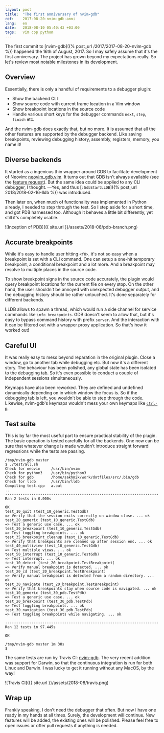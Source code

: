 ```yaml
---
layout: post
title:  "The first anniversary of nvim-gdb"
ref:    2017-08-20-nvim-gdb-anni
lang:   en
date:   2018-08-10 05:40:43 +03:00
tags:   vim cpp python
---
```


The first commit to [nvim-gdb]({% post_url /2017/2017-08-20-nvim-gdb %})
happened the 16th of August, 2017. So I may safely assume that it's the
first anniversary. The project has grown beyond my expectations really. So let's
review most notable milestones in its development.


Overview
--------

Essentially, there is only a handful of requirements to a debugger plugin:

* Show the backend CLI
* Show source code with current frame location in a Vim window
* Show breakpoint locations in the source code
* Handle various short keys for the debugger commands `next`, `step`, `finish`
  etc.

And the nvim-gdb does exactly that, but no more. It is assumed that all the
other features are supported by the debugger backend. Like saving breakpoints,
reviewing debugging history, assembly, registers, memory, you name it!


Diverse backends
----------------

It started as a ingenious thin wrapper around GDB to facilitate development of
Neovim: [neovim_gdb.vim](https://github.com/neovim/neovim/blob/master/contrib/gdb/neovim_gdb.vim).
 It turns out that GDB isn't always
available (see the [feature
request](https://github.com/sakhnik/nvim-gdb/issues/1#issue-296286720)).
But the same idea could be applied to any CLI debugger, I thought. —Yes, and thus
[`:GdbStartLLDB`]({% post_url 2018/2018-02-16-lldb %}) was introduced.

Then later on, when much of functionality was implemented in Python already, I
needed to step through the test. So I step aside for a short time, and got PDB
harnessed too. Although it behaves a little bit differently, yet still it's
completely usable.

![Inception of PDB]({{ site.url }}/assets/2018-08/pdb-branch.png)


Accurate breakpoints
--------------------

While it's easy to handle user hitting `<f8>`, it's not so easy when a
breakpoint is set with a CLI command. One can setup a one-hit temporary
breakpoint, a conditional breakpoint and a lot more. And a breakpoint may
resolve to multiple places in the source code.

To show breakpoint signs in the source code accurately, the plugin would query
breakpoint locations for the current file on every stop. On the other hand, the
user shouldn't be annoyed with unexpected debugger output, and the debugging
history should be rather untouched. It's done separately for different backends.

LLDB allows to spawn a thread, which would run a side channel for service
commands like `info breakpoints`.  GDB doesn't seem to allow that, but it's easy
to bypass command history with prefix `server`. And the interaction with it can
be filtered out with a wrapper proxy application. So that's how it worked out!


Careful UI
----------

It was really easy to mess beyond reparation in the original plugin. Close a
window, go to another tab while debugging etc. But now it's a different story.
The behaviour has been polished, any global state has been isolated to the
debugging tab. So it's even possible to conduct a couple of independent
sessions simultaneously.

Keymaps have also been reworked. They are defined and undefined dynamically
depending on in which window the focus is. So if the debugging tab is left, you
wouldn't be able to step through the code. Likewise, nvim-gdb's keymaps wouldn't
mess your own keymaps like [`ctrl-p`](https://github.com/ctrlpvim/ctrlp.vim).


Test suite
----------

This is by far the most useful part to ensure practical stability of the plugin.
The basic operation is tested carefully for all the backends. One now can be
sure that whatever change is made wouldn't introduce straight forward
regressions while the tests are passing.

```
/tmp/nvim-gdb master
$ ./test/all.sh
Check for neovim     /usr/bin/nvim
Check for python3    /usr/bin/python3
Check for gdb        /home/sakhnik/work/dotfiles/src/.bin/gdb
Check for lldb       /usr/bin/lldb
Compiling test.cpp   a.out
..
----------------------------------------------------------------------
Ran 2 tests in 0.000s

OK
test_10_quit (test_10_generic.TestGdb)
=> Verify that the session exits correctly on window close. ... ok
test_20_generic (test_10_generic.TestGdb)
=> Test a generic use case. ... ok
test_30_breakpoint (test_10_generic.TestGdb)
=> Test toggling breakpoints. ... ok
test_35_breakpoint_cleanup (test_10_generic.TestGdb)
=> Verify that breakpoints are cleaned up after session end. ... ok
test_40_multiview (test_10_generic.TestGdb)
=> Test multiple views. ... ok
test_50_interrupt (test_10_generic.TestGdb)
=> Test interrupt. ... ok
test_10_detect (test_20_breakpoint.TestBreakpoint)
=> Verify manual breakpoint is detected. ... ok
test_20_cd (test_20_breakpoint.TestBreakpoint)
=> Verify manual breakpoint is detected from a random directory. ... ok
test_30_navigate (test_20_breakpoint.TestBreakpoint)
=> Verify that breakpoints stay when source code is navigated. ... ok
test_10_generic (test_30_pdb.TestPdb)
=> Test a generic use case. ... ok
test_20_breakpoint (test_30_pdb.TestPdb)
=> Test toggling breakpoints. ... ok
test_30_navigation (test_30_pdb.TestPdb)
=> Test toggling breakpoints while navigating. ... ok

----------------------------------------------------------------------
Ran 12 tests in 97.445s

OK

/tmp/nvim-gdb master 1m 38s
$
```

The same tests are run by Travis CI:
[nvim-gdb](https://travis-ci.org/sakhnik/nvim-gdb).  The very recent addition
was support for Darwin, so that the continuous integration is run for both Linux
and Darwin. I was lucky to get it running without any MacOS, by the way!

![Travis CI]({{ site.url }}/assets/2018-08/travis.png)


Wrap up
-------

Frankly speaking, I don't need the debugger that often. But now I have one ready
in my hands at all times. Surely, the development will continue. New features
will be added, the existing ones will be polished. Please feel free to open
issues or offer pull requests if anything is needed.

<script src="https://asciinema.org/a/195787.js" id="asciicast-195787" async></script>
